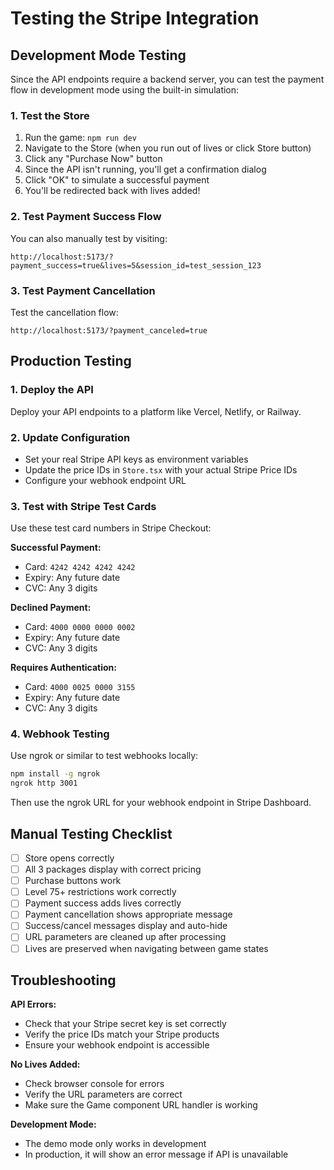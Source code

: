# Testing the Stripe Integration

## Development Mode Testing

Since the API endpoints require a backend server, you can test the payment flow in development mode using the built-in simulation:

### 1. Test the Store

1. Run the game: `npm run dev`
2. Navigate to the Store (when you run out of lives or click Store button)
3. Click any "Purchase Now" button
4. Since the API isn't running, you'll get a confirmation dialog
5. Click "OK" to simulate a successful payment
6. You'll be redirected back with lives added!

### 2. Test Payment Success Flow

You can also manually test by visiting:

```
http://localhost:5173/?payment_success=true&lives=5&session_id=test_session_123
```

### 3. Test Payment Cancellation

Test the cancellation flow:

```
http://localhost:5173/?payment_canceled=true
```

## Production Testing

### 1. Deploy the API

Deploy your API endpoints to a platform like Vercel, Netlify, or Railway.

### 2. Update Configuration

- Set your real Stripe API keys as environment variables
- Update the price IDs in `Store.tsx` with your actual Stripe Price IDs
- Configure your webhook endpoint URL

### 3. Test with Stripe Test Cards

Use these test card numbers in Stripe Checkout:

**Successful Payment:**

- Card: `4242 4242 4242 4242`
- Expiry: Any future date
- CVC: Any 3 digits

**Declined Payment:**

- Card: `4000 0000 0000 0002`
- Expiry: Any future date
- CVC: Any 3 digits

**Requires Authentication:**

- Card: `4000 0025 0000 3155`
- Expiry: Any future date
- CVC: Any 3 digits

### 4. Webhook Testing

Use ngrok or similar to test webhooks locally:

```bash
npm install -g ngrok
ngrok http 3001
```

Then use the ngrok URL for your webhook endpoint in Stripe Dashboard.

## Manual Testing Checklist

- [ ] Store opens correctly
- [ ] All 3 packages display with correct pricing
- [ ] Purchase buttons work
- [ ] Level 75+ restrictions work correctly
- [ ] Payment success adds lives correctly
- [ ] Payment cancellation shows appropriate message
- [ ] Success/cancel messages display and auto-hide
- [ ] URL parameters are cleaned up after processing
- [ ] Lives are preserved when navigating between game states

## Troubleshooting

**API Errors:**

- Check that your Stripe secret key is set correctly
- Verify the price IDs match your Stripe products
- Ensure your webhook endpoint is accessible

**No Lives Added:**

- Check browser console for errors
- Verify the URL parameters are correct
- Make sure the Game component URL handler is working

**Development Mode:**

- The demo mode only works in development
- In production, it will show an error message if API is unavailable
